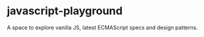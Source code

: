 # javascript-playground
A space to explore vanilla JS, latest ECMAScript specs and design patterns.
